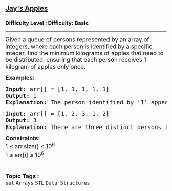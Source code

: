 <h2><a href="https://www.geeksforgeeks.org/problems/jays-apples2724/1?page=12&difficulty=Basic&status=unsolved&sortBy=accuracy">Jay's Apples</a></h2><h3>Difficulty Level : Difficulty: Basic</h3><hr><div class="problems_problem_content__Xm_eO"><p><span style="font-size: 18px;">Given a queue of persons represented by an array of integers, where each person is identified by a specific integer, find the minimum kilograms of apples that need to be distributed, ensuring that each person receives 1 kilogram of apples only once.</span></p>
<p><span style="font-size: 18px;"><strong>Examples:</strong></span></p>
<pre><span style="font-size: 18px;"><strong>Input:</strong> arr[] = [1, 1, 1, 1, 1]
<strong>Output:</strong> 1
<strong>Explanation: </strong>The person identified by '1' appears multiple times but will only receive 1 kilogram of apples once. Therefore, the minimum apples required is 1 kg.
</span></pre>
<pre><span style="font-size: 18px;"><strong>Input:</strong> arr[] = [1, 2, 3, 1, 2]<strong>
Output:</strong> 3<br><strong>Explanation:</strong> There are three distinct persons in the queue, so 3 kilograms of apples need to be distributed.</span></pre>
<p><span style="font-size: 18px;"><strong>Constraints:</strong><br>1 ≤ arr.size() ≤ 10<sup>6</sup><br>1 ≤ arr[i] ≤ 10<sup>6</sup></span></p></div><br><p><span style=font-size:18px><strong>Topic Tags : </strong><br><code>set</code>&nbsp;<code>Arrays</code>&nbsp;<code>STL</code>&nbsp;<code>Data Structures</code>&nbsp;